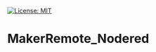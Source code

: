 [![License: MIT](https://img.shields.io/badge/License-MIT-yellow.svg)](https://opensource.org/licenses/MIT)
# MakerRemote_Nodered
